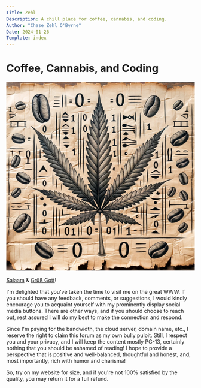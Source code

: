 ```yaml
---
Title: Zehl
Description: A chill place for coffee, cannabis, and coding.
Author: "Chase Zehl O'Byrne"
Date: 2024-01-26
Template: index
---
```


# Coffee, Cannabis, and Coding
![Coffee, Cannabis, Coding](/assets/papyrus.webp#right)

[Salaam](https://en.wikipedia.org/wiki/As-salamu_alaykum) & [Grüß Gott](https://en.wikipedia.org/wiki/Gr%C3%BC%C3%9F_Gott)!

I'm delighted that you've taken the time to visit me on the great WWW. If you should have any feedback, comments, or suggestions,
I would kindly encourage you to acquaint yourself with my prominently display social media buttons. There are other ways, and
if you should choose to reach out, rest assured I will do my best to make the connection and respond.

Since I'm paying for the bandwidth, the cloud server, domain name, etc., I reserve the right to claim this forum as my own bully
pulpit. Still, I respect you and your privacy, and I will keep the content mostly PG-13, certainly nothing that you should be
ashamed of reading! I hope to provide a perspective that is positive and well-balanced, thoughtful and honest, and, most
importantly, rich with humor and charisma!

So, try on my website for size, and if you're not 100% satisfied by the quality, you may return it for a full refund.
